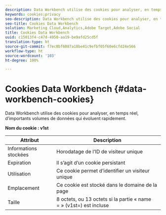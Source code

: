 ```yaml
---
description: Data Workbench utilise des cookies pour analyser, en temps réel, d’importants volumes de données qui évoluent rapidement.
keywords: cookies;privacy
seo-description: Data Workbench utilise des cookies pour analyser, en temps réel, d’importants volumes de données qui évoluent rapidement.
seo-title: Cookies Data Workbench
solution: Marketing Cloud,Analytics,Adobe Target,Adobe Social
title: Cookies Data Workbench
uuid: c15013f4-c47d-4950-aa19-be9afd25cd5f
translation-type: ht
source-git-commit: f7ec8bf6087a18be41c9efbf05f60e6cfd24e566
workflow-type: ht
source-wordcount: '103'
ht-degree: 100%

---
```



# Cookies Data Workbench {#data-workbench-cookies}

Data Workbench utilise des cookies pour analyser, en temps réel, d’importants volumes de données qui évoluent rapidement.

**Nom du cookie : v1st**

| Attribut | Description |
|---|---|
| Informations stockées | Horodatage de l’ID de visiteur unique |
| Expiration | Il s’agit d’un cookie persistant |
| Utilisation | Ce cookie permet d’identifier un visiteur unique  |
| Emplacement | Ce cookie est stocké dans le domaine de la page |
| Taille | 8 octets, ou 13 octets si la partie « name = » (v1st=) est incluse |

